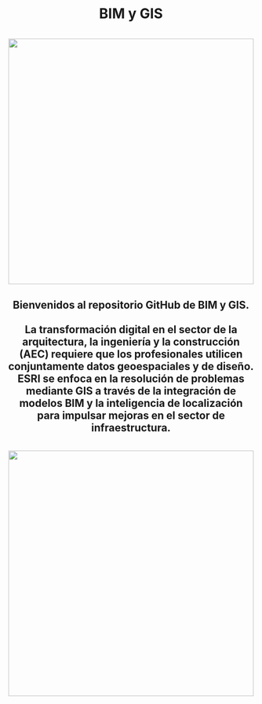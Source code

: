 <div id="title" align="center">   <h1>BIM y GIS<br><br><img src="https://www.esri.com/content/dam/esrisites/en-us/industries/2021/aec/assets/gis-and-bim/industry-aec-gis-and-bim-banner-foreground.png" width="500"/></h1></div>

<div id="header" align="center">
  <h2>Bienvenidos al repositorio GitHub de BIM y GIS.<br>
    <br>
    La transformación digital en el sector de la arquitectura, la ingeniería y la construcción (AEC) requiere que los profesionales utilicen conjuntamente datos geoespaciales y de diseño. ESRI se enfoca en la resolución de problemas mediante GIS a través de la integración de modelos BIM y la inteligencia de localización para impulsar mejoras en el sector de infraestructura.</h2><br>
    <img src="https://www.esri.com/content/dam/esrisites/en-us/arcgis/products/arcgis-3d-mapping/3d-gis-overview-ct-3.jpg" width="500"/><br>
</div>
